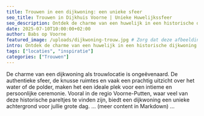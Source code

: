 ```yaml
---
title: Trouwen in een dijkwoning: een unieke sfeer
seo_title: Trouwen in Dijkhuis Voorne | Unieke Huwelijkssfeer
seo_description: Ontdek de charme van een huwelijk in een historische dijkwoning op Voorne-Putten. Perfect voor een intieme en sfeervolle ceremonie.
date: 2025-07-10T10:00:00+02:00
author: Babs op Voorne
featured_image: /uploads/dijkwoning-trouw.jpg # Zorg dat deze afbeelding bestaat in static/uploads/
intro: Ontdek de charme van een huwelijk in een historische dijkwoning. Perfect voor een intieme en sfeervolle ceremonie...
tags: ["locaties", "inspiratie"]
categories: ["Trouwen"]
---
```

De charme van een dijkwoning als trouwlocatie is ongeëvenaard. De authentieke sfeer, de knusse ruimtes en vaak een prachtig uitzicht over het water of de polder, maken het een ideale plek voor een intieme en persoonlijke ceremonie. Vooral in de regio Voorne-Putten, waar veel van deze historische pareltjes te vinden zijn, biedt een dijkwoning een unieke achtergrond voor jullie grote dag.
... (meer content in Markdown) ...